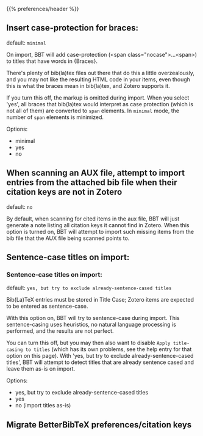 

{{% preferences/header %}}

## Insert case-protection for braces:

default: `minimal`

On import, BBT will add case-protection (&lt;span class="nocase"&gt;...&lt;span&gt;) to titles that have words in {Braces}.

There's plenty of bib(la)tex files out there that do this a little overzealously, and you may not like the resulting HTML code in your items, even though this is what the braces mean in bib(la)tex, and Zotero supports it.

If you turn this off, the markup is omitted during import. When you select 'yes', all braces that bib(la)tex would interpret as case protection (which is not all of them) are converted to `span` elements. In `minimal` mode, the number of `span` elements is minimized.

Options:

* minimal
* yes
* no


## When scanning an AUX file, attempt to import entries from the attached bib file when their citation keys are not in Zotero

default: `no`

By default, when scanning for cited items in the aux file, BBT will just generate a note listing all citation keys it cannot find in Zotero.
When this option is turned on, BBT will attempt to import such missing items from the bib file that the AUX file being scanned points to.



## Sentence-case titles on import:

### Sentence-case titles on import:

default: `yes, but try to exclude already-sentence-cased titles`

Bib(La)TeX entries must be stored in Title Case; Zotero items are expected to be entered as sentence-case.

With this option on, BBT will try to sentence-case during import. This sentence-casing uses heuristics, no natural language processing is performed, and the results are not perfect.

You can turn this off, but you may then also want to disable `Apply title-casing to titles` (which has its own problems, see the help entry for that option on this page).
With 'yes, but try to exclude already-sentence-cased titles', BBT will attempt to detect titles that are already sentence cased and leave them as-is on import.

Options:

* yes, but try to exclude already-sentence-cased titles
* yes
* no (import titles as-is)


## Migrate BetterBibTeX preferences/citation keys

